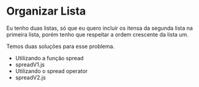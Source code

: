 # Organizar Lista

Eu tenho duas listas, só que eu quero incluir os itensa da segunda lista na primeira lista, porém tenho que respeitar a ordem crescente da lista um.

Temos duas soluções para esse problema.
* Utilizando a função spread
*  spreadV1.js
* Utilizando o spread operator
* spreadV2.js